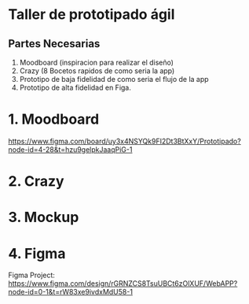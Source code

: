 # Taller de prototipado ágil

## Partes Necesarias
1. Moodboard (inspiracion para realizar el diseño)
2. Crazy (8 Bocetos rapidos de como seria la app)
3. Prototipo de baja fidelidad de como seria el flujo de la app
4. Prototipo de alta fidelidad en Figa.


# 1. Moodboard
https://www.figma.com/board/uy3x4NSYQk9FI2Dt3BtXxY/Prototipado?node-id=4-28&t=hzu9gelpkJaaqPiG-1



# 2. Crazy


# 3. Mockup



# 4. Figma
Figma Project: https://www.figma.com/design/rGRNZCS8TsuUBCt6zOlXUF/WebAPP?node-id=0-1&t=rW83xe9ivdxMdU58-1